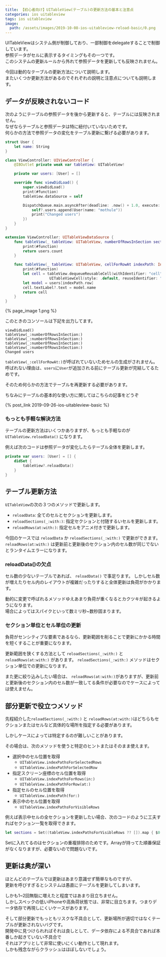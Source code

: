 ```yaml
---
title: 【初心者向け】UITableView(テーブル)の更新方法の基本と注意点
categories: ios uitableview
tags: ios uitableview
image:
  path: /assets/images/2019-10-08-ios-uitableview-reload-basic/0.png
---
```


UITableViewはシステム側が制御しており、一部制御をdelegateすることで制御しています。  
参照データがセルに表示するタイミングもその一つです。  
このシステムの更新ルールから外れて参照データを更新しても反映されません。

今回は動的なテーブルの更新方法について説明します。  
またいくつか更新方法があるのでそれぞれの説明と注意点についても説明します。

## データが反映されないコード
次のようにテーブルの参照データを後から更新すると、テーブルには反映されません。  
なぜならテーブルと参照データは特に紐付いていないためです。  
何らかの方法で参照データの変化をテーブル更新に繋げる必要があります。

```swift
struct User {
    let name: String
}

class ViewController: UIViewController {
    @IBOutlet private weak var tableView: UITableView!

    private var users: [User] = []

    override func viewDidLoad() {
        super.viewDidLoad()
        print(#function)
        tableView.dataSource = self

        DispatchQueue.main.asyncAfter(deadline: .now() + 1.0, execute: { [weak self ] in
            self?.users.append(User(name: "mothule"))
            print("Changed users")
        })
    }
}

extension ViewController: UITableViewDataSource {
    func tableView(_ tableView: UITableView, numberOfRowsInSection section: Int) -> Int {
        print(#function)
        return users.count
    }

    func tableView(_ tableView: UITableView, cellForRowAt indexPath: IndexPath) -> UITableViewCell {
        print(#function)
        let cell = tableView.dequeueReusableCell(withIdentifier: "cell") ??
                    UITableViewCell(style: .default, reuseIdentifier: "cell")
        let model = users[indexPath.row]
        cell.textLabel?.text = model.name
        return cell
    }
}
```

{% page_image 1.png %}

このときのコンソールは下記を出力してます。

```
viewDidLoad()
tableView(_:numberOfRowsInSection:)
tableView(_:numberOfRowsInSection:)
tableView(_:numberOfRowsInSection:)
tableView(_:numberOfRowsInSection:)
Changed users
```

`tableView(_:cellForRowAt:)`が呼ばれていないためセルの生成がされません。  
呼ばれない理由は、`users`に`User`が追加される前にテーブル更新が完結してるためです。

そのため何らかの方法でテーブルを再更新する必要があります。

ちなみにテーブルの基本的な使い方に関してはこちらの記事をどうぞ

{% post_link 2019-09-26-ios-uitableview-basic %}

### もっとも手軽な解決方法

テーブルの更新方法はいくつかありますが、もっとも手軽なのが `UITableView.reloadData()` になります。

例えば次のコードは参照データが変化したらテーブル全体を更新します。

```swift
private var users: [User] = [] {
    didSet {
        tableView?.reloadData()
    }
}
```

## テーブル更新方法

`UITableView`の次の３つのメソッドで更新します。

- `reloadData`: 全てのセルとセクションを更新します。
- `reloadSections(_:with:)`: 指定セクションと付随するいセルを更新します。
- `reloadRows(at:with:)`: 指定セルをアニメ付きで更新します。

今回のケースでは `reloadData` か `reloadSections(_:with:)` で更新ができます。  
`reloadRows(at:with:)` は更新前と更新後のセクション内のセル数が同じでないとランタイムエラーになります。

### reloadData()の欠点

セル数の少ないテーブルであれば、 `reloadData()` で事足ります。
しかしセル数が増えたりセル内のレイアウトが複雑だったりすると全体更新は負荷がかかります。

動的に変更で呼ばれるメソッドゆえあまり負荷が重くなるとカクツキが起きるようになります。  
場合によってはスパイクといって数ミリ秒~数秒固まります。

### セクション単位とセル単位の更新

負荷がセンシティブな要素であるなら、更新範囲を削ることで更新にかかる時間を短くすることが重要になります。

更新範囲を狭くする方法として `reloadSections(_:with:)` と `reloadRows(at:with:)` があります。
`reloadSections(_:with:)` メソッドはセクション単位での更新になります。

また更に絞り込みしたい場合は、 `reloadRows(at:with:)`がありますが、更新前と更新後のセクション内のセル数が一致してる条件が必要なのでケースによっては使えません。

## 部分更新で役立つメソッド

先程紹介した`reloadSections(_:with:)` と `reloadRows(at:with:)`はどちらもセクションまたはセルなど具体的な場所を指定する必要があります。

しかしケースによっては特定するのが難しいことがあります。

その場合は、次のメソッドを使うと特定のヒントまたはそのまま使えます。

- 選択中のセル位置を取得
  - `UITableView.indexPathsForSelectedRows`
  - `UITableView.indexPathForSelectedRow`
- 指定スクリーン座標のセル位置を取得
  - `UITableView.indexPathsForRows(in:)`
  - `UITableView.indexPathForRow(at:)`
- 指定セルのセル位置を取得
  - `UITableView.indexPath(for:)`
- 表示中のセル位置を取得
  - `UITableView.indexPathsForVisibleRows`

例えば表示中セルの全セクションを更新したい場合、次のコードのように工夫すればセクション一覧を取得できます。

```swift
let sections = Set((tableView.indexPathsForVisibleRows ?? []).map { $0.section }) tableView.reloadSections(IndexSet(sections), with: UITableView.RowAnimation.automatic)
```

Setに入れてるのはセクションの重複排除のためです。Arrayが持ってた順番保証がなくなりますが、必要ないので問題ないです。

## 更新は奥が深い
ほとんどのテーブルでは更新はあまり意識せず簡単なものですが、  
更新を呼びすぎるとシステムは愚直にテーブルを更新してしまいます。

しかも1~2回無駄に増えたと程度ではあまり目立ちません。  
しかしスペックの低いiPhoneや高負荷状態では、非常に目立ちます。つまりデータ依存で再現しにくいケースがあります。

そして部分更新でもっともリスクな不具合として、更新場所が適切ではなくテーブルが更新されないバグです。  
開発中に見つけられればそれは良しとして、データ依存による不具合であれば本番しか起きていない不具合で  
それはアプリとして非常に使いにくい動作として現れます。  
しかも残念ながらクラッシュはほぼしないでしょう。
